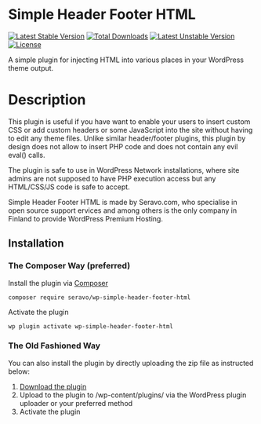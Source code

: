 # Simple Header Footer HTML
[![Latest Stable Version](https://poser.pugx.org/seravo/wp-simple-header-footer-html/v/stable)](https://packagist.org/packages/seravo/wp-simple-header-footer-html) [![Total Downloads](https://poser.pugx.org/seravo/wp-simple-header-footer-html/downloads)](https://packagist.org/packages/seravo/wp-simple-header-footer-html) [![Latest Unstable Version](https://poser.pugx.org/seravo/wp-simple-header-footer-html/v/unstable)](https://packagist.org/packages/seravo/wp-simple-header-footer-html) [![License](https://poser.pugx.org/seravo/wp-simple-header-footer-html/license)](https://packagist.org/packages/seravo/wp-simple-header-footer-html)

A simple plugin for injecting HTML into various places in your WordPress theme output.

# Description

This plugin is useful if you have want to enable your users to insert custom CSS or add custom headers or some JavaScript into the site without having to edit any theme files. Unlike similar header/footer plugins, this plugin by design does not allow to insert PHP code and does not contain any evil eval() calls.

The plugin is safe to use in WordPress Network installations, where site admins are not supposed to have PHP execution access but any HTML/CSS/JS code is safe to accept.

Simple Header Footer HTML is made by Seravo.com, who specialise in open source support ervices and among others is the only company in Finland to provide WordPress Premium Hosting.

## Installation

### The Composer Way (preferred)

Install the plugin via [Composer](https://getcomposer.org/)
```
composer require seravo/wp-simple-header-footer-html
```

Activate the plugin
```
wp plugin activate wp-simple-header-footer-html
```

### The Old Fashioned Way

You can also install the plugin by directly uploading the zip file as instructed below:

1. [Download the plugin](archive/master.zip)
2. Upload to the plugin to /wp-content/plugins/ via the WordPress plugin uploader or your preferred method
3. Activate the plugin
